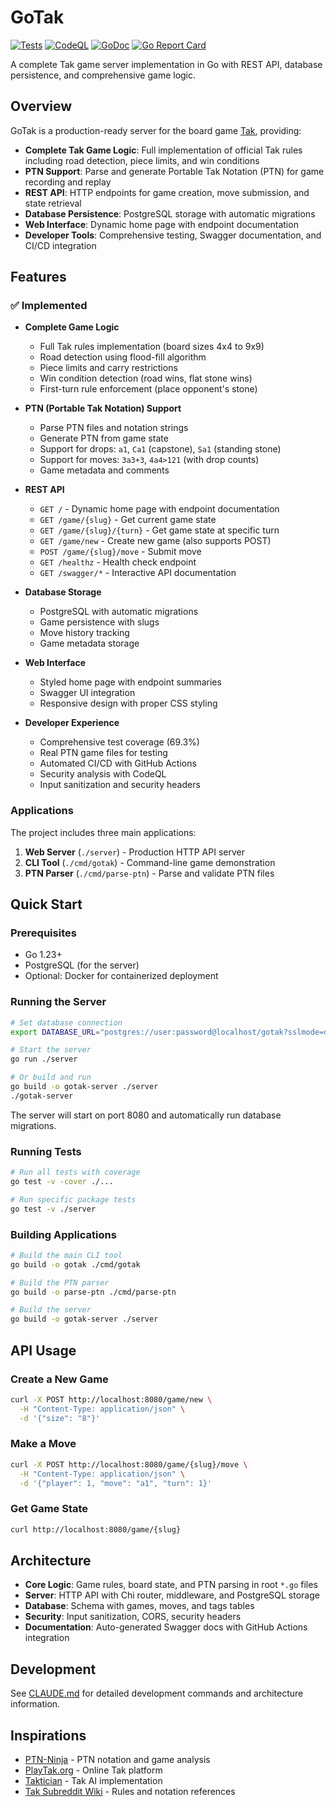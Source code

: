 # GoTak

[![Tests](https://github.com/icco/gotak/actions/workflows/test.yml/badge.svg)](https://github.com/icco/gotak/actions/workflows/test.yml) [![CodeQL](https://github.com/icco/gotak/actions/workflows/codeql-analysis.yml/badge.svg)](https://github.com/icco/gotak/actions/workflows/codeql-analysis.yml) [![GoDoc](https://godoc.org/github.com/icco/gotak?status.svg)](https://godoc.org/github.com/icco/gotak) [![Go Report Card](https://goreportcard.com/badge/github.com/icco/gotak)](https://goreportcard.com/report/github.com/icco/gotak)

A complete Tak game server implementation in Go with REST API, database persistence, and comprehensive game logic.

## Overview

GoTak is a production-ready server for the board game [Tak](https://en.wikipedia.org/wiki/Tak_(game)), providing:

- **Complete Tak Game Logic**: Full implementation of official Tak rules including road detection, piece limits, and win conditions
- **PTN Support**: Parse and generate Portable Tak Notation (PTN) for game recording and replay
- **REST API**: HTTP endpoints for game creation, move submission, and state retrieval
- **Database Persistence**: PostgreSQL storage with automatic migrations
- **Web Interface**: Dynamic home page with endpoint documentation
- **Developer Tools**: Comprehensive testing, Swagger documentation, and CI/CD integration

## Features

### ✅ Implemented

- **Complete Game Logic**
  - Full Tak rules implementation (board sizes 4x4 to 9x9)
  - Road detection using flood-fill algorithm
  - Piece limits and carry restrictions
  - Win condition detection (road wins, flat stone wins)
  - First-turn rule enforcement (place opponent's stone)

- **PTN (Portable Tak Notation) Support**
  - Parse PTN files and notation strings
  - Generate PTN from game state
  - Support for drops: `a1`, `Ca1` (capstone), `Sa1` (standing stone)
  - Support for moves: `3a3+3`, `4a4>121` (with drop counts)
  - Game metadata and comments

- **REST API**
  - `GET /` - Dynamic home page with endpoint documentation
  - `GET /game/{slug}` - Get current game state
  - `GET /game/{slug}/{turn}` - Get game state at specific turn
  - `GET /game/new` - Create new game (also supports POST)
  - `POST /game/{slug}/move` - Submit move
  - `GET /healthz` - Health check endpoint
  - `GET /swagger/*` - Interactive API documentation

- **Database Storage**
  - PostgreSQL with automatic migrations
  - Game persistence with slugs
  - Move history tracking
  - Game metadata storage

- **Web Interface**
  - Styled home page with endpoint summaries
  - Swagger UI integration
  - Responsive design with proper CSS styling

- **Developer Experience**
  - Comprehensive test coverage (69.3%)
  - Real PTN game files for testing
  - Automated CI/CD with GitHub Actions
  - Security analysis with CodeQL
  - Input sanitization and security headers

### Applications

The project includes three main applications:

1. **Web Server** (`./server`) - Production HTTP API server
2. **CLI Tool** (`./cmd/gotak`) - Command-line game demonstration
3. **PTN Parser** (`./cmd/parse-ptn`) - Parse and validate PTN files

## Quick Start

### Prerequisites

- Go 1.23+
- PostgreSQL (for the server)
- Optional: Docker for containerized deployment

### Running the Server

```bash
# Set database connection
export DATABASE_URL="postgres://user:password@localhost/gotak?sslmode=disable"

# Start the server
go run ./server

# Or build and run
go build -o gotak-server ./server
./gotak-server
```

The server will start on port 8080 and automatically run database migrations.

### Running Tests

```bash
# Run all tests with coverage
go test -v -cover ./...

# Run specific package tests
go test -v ./server
```

### Building Applications

```bash
# Build the main CLI tool
go build -o gotak ./cmd/gotak

# Build the PTN parser
go build -o parse-ptn ./cmd/parse-ptn

# Build the server
go build -o gotak-server ./server
```

## API Usage

### Create a New Game

```bash
curl -X POST http://localhost:8080/game/new \
  -H "Content-Type: application/json" \
  -d '{"size": "8"}'
```

### Make a Move

```bash
curl -X POST http://localhost:8080/game/{slug}/move \
  -H "Content-Type: application/json" \
  -d '{"player": 1, "move": "a1", "turn": 1}'
```

### Get Game State

```bash
curl http://localhost:8080/game/{slug}
```

## Architecture

- **Core Logic**: Game rules, board state, and PTN parsing in root `*.go` files
- **Server**: HTTP API with Chi router, middleware, and PostgreSQL storage
- **Database**: Schema with games, moves, and tags tables
- **Security**: Input sanitization, CORS, security headers
- **Documentation**: Auto-generated Swagger docs with GitHub Actions integration

## Development

See [CLAUDE.md](./CLAUDE.md) for detailed development commands and architecture information.

## Inspirations

- [PTN-Ninja](https://github.com/gruppler/PTN-Ninja) - PTN notation and game analysis
- [PlayTak.org](http://playtak.org) - Online Tak platform
- [Taktician](https://github.com/nelhage/taktician) - Tak AI implementation
- [Tak Subreddit Wiki](https://www.reddit.com/r/Tak/wiki/) - Rules and notation references

